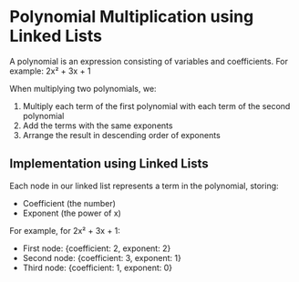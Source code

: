 # Polynomial Multiplication using Linked Lists

A polynomial is an expression consisting of variables and coefficients. For example: 2x² + 3x + 1

When multiplying two polynomials, we:
1. Multiply each term of the first polynomial with each term of the second polynomial
2. Add the terms with the same exponents
3. Arrange the result in descending order of exponents

## Implementation using Linked Lists

Each node in our linked list represents a term in the polynomial, storing:
- Coefficient (the number)
- Exponent (the power of x)

For example, for 2x² + 3x + 1:
- First node: {coefficient: 2, exponent: 2}
- Second node: {coefficient: 3, exponent: 1}
- Third node: {coefficient: 1, exponent: 0} 